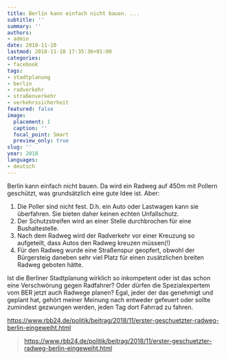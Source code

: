 ```yaml
---
title: Berlin kann einfach nicht bauen. ...
subtitle: ''
summary: ''
authors:
- admin
date: 2018-11-10
lastmod: 2018-11-10 17:35:36+01:00
categories:
- facebook
tags:
- stadtplanung
- berlin
- radverkehr
- straßenverkehr
- verkehrssicherheit
featured: false
image:
  placement: 1
  caption: ''
  focal_point: Smart
  preview_only: true
slug: ''
year: 2018
languages:
- deutsch
---
```


Berlin kann einfach nicht bauen. Da wird ein Radweg auf 450m mit Pollern geschützt, was grundsätzlich eine gute Idee ist. Aber:

1. Die Poller sind nicht fest. D.h. ein Auto oder Lastwagen kann sie überfahren. Sie bieten daher keinen echten Unfallschutz.
2. Der Schutzstreifen wird an einer Stelle durchbrochen für eine Bushaltestelle.
3. Nach dem Radweg wird der Radverkehr vor einer Kreuzung so aufgeteilt, dass Autos den Radweg kreuzen müssen(!)
4. Für den Radweg wurde eine Straßenspur geopfert, obwohl der Bürgersteig daneben sehr viel Platz für einen zusätzlichen breiten Radweg geboten hätte.

Ist die Berliner Stadtplanung wirklich so inkompetent oder ist das schon eine Verschwörung gegen Radfahrer? Oder dürfen die Spezialexpertem vom BER jetzt auch Radwege planen? Egal, jeder der das genehmigt und geplant hat, gehört meiner Meinung nach entweder gefeuert oder sollte zumindest gezwungen werden, jeden Tag dort Fahrrad zu fahren. 

https://www.rbb24.de/politik/beitrag/2018/11/erster-geschuetzter-radweg-berlin-eingeweiht.html
> https://www.rbb24.de/politik/beitrag/2018/11/erster-geschuetzter-radweg-berlin-eingeweiht.html